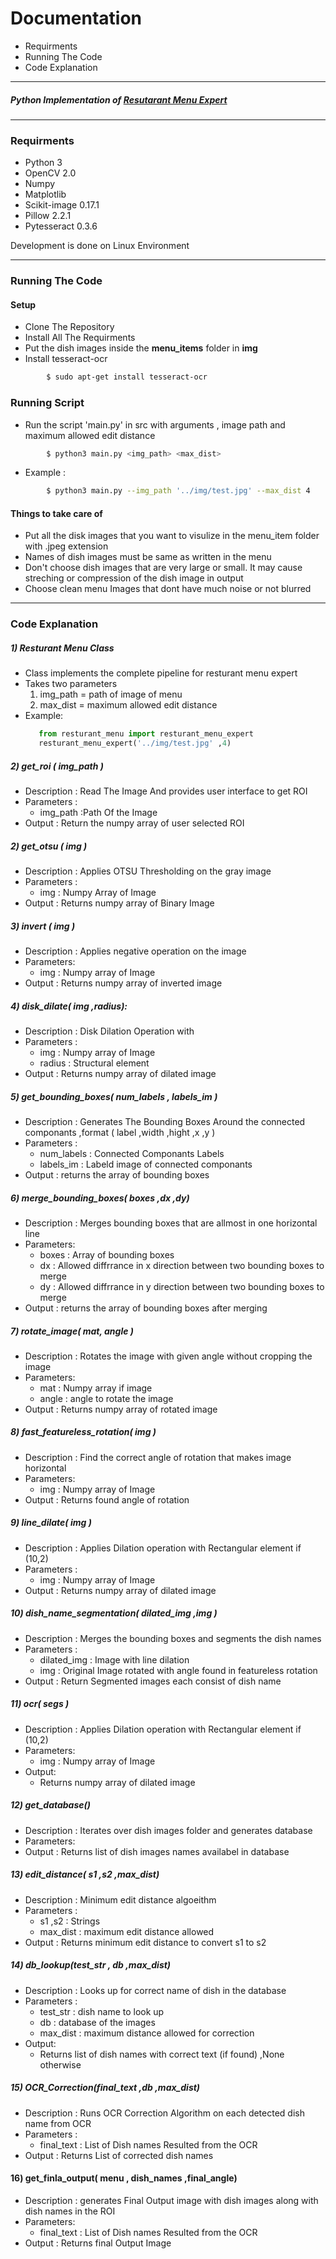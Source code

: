 # Documentation 
- Requirments 
- Running The Code 
- Code Explanation 
___
##### Python Implementation of [Resutarant Menu Expert](https://web.stanford.edu/class/ee368/Project_Autumn_1516/Reports/Wang_Chen_Lang.pdf)
___
### Requirments
- Python 3
- OpenCV 2.0
- Numpy
- Matplotlib
- Scikit-image 0.17.1
- Pillow 2.2.1
- Pytesseract 0.3.6

Development is done on Linux Environment 
___

### Running The Code

#### Setup
- Clone The Repository
- Install All The Requirments
- Put the dish images inside the **menu_items** folder in **img**
- Install tesseract-ocr
```sh
        $ sudo apt-get install tesseract-ocr
``` 

### Running Script
- Run the script 'main.py' in src with arguments , image path and maximum allowed edit distance  
```sh
        $ python3 main.py <img_path> <max_dist>
```
- Example :
```sh
        $ python3 main.py --img_path '../img/test.jpg' --max_dist 4
```

#### Things to take care of 
- Put all the disk images that you want to visulize in the menu_item folder with .jpeg extension
- Names of dish images must be same as written in the menu
- Don't choose dish images that are very large or small. It may cause streching or compression of the dish image in output  
- Choose clean menu Images that dont have much noise or not blurred 
___

### Code Explanation

##### 1) Resturant Menu Class 
- Class implements the complete pipeline for resturant menu expert 
- Takes two parameters 
    1. img_path = path of image of menu
    2. max_dist = maximum allowed edit distance
- Example:
     ```py
        from resturant_menu import resturant_menu_expert
        resturant_menu_expert('../img/test.jpg' ,4)
    ```

##### 2) get_roi ( img_path )
- Description : Read The Image And provides user interface to get ROI
- Parameters : 
    - img_path :Path Of the Image 
- Output : Return the numpy array of user selected ROI 

##### 2) get_otsu ( img ) 
- Description : Applies OTSU Thresholding on the gray image 
- Parameters : 
    - img : Numpy Array of Image  
- Output : Returns numpy array of Binary Image  

##### 3) invert ( img )
- Description : Applies negative operation on the image
- Parameters:
    - img : Numpy array of Image 
- Output : Returns numpy array of inverted image  

##### 4) disk_dilate( img ,radius):
- Description : Disk Dilation Operation with 
- Parameters :
    - img : Numpy array of Image 
    - radius : Structural element
- Output : Returns numpy array of dilated image  

##### 5) get_bounding_boxes( num_labels , labels_im )
- Description : Generates The Bounding Boxes Around the connected componants ,format ( label ,width ,hight ,x ,y ) 
- Parameters : 
    - num_labels : Connected Componants Labels 
    - labels_im : Labeld image of connected componants
- Output : returns the array of bounding boxes  

##### 6) merge_bounding_boxes( boxes ,dx ,dy)
- Description : Merges bounding boxes that are allmost in one horizontal line 
- Parameters:
    - boxes : Array of bounding boxes 
    - dx : Allowed diffrrance in x direction between two bounding boxes to merge
    - dy : Allowed diffrrance in y direction between two bounding boxes to merge
- Output : returns the array of bounding boxes after merging 

##### 7) rotate_image( mat, angle )
- Description : Rotates the image with given angle without cropping the image 
- Parameters:
    - mat : Numpy array if image 
    - angle : angle to rotate the image 
- Output : Returns numpy array of rotated image 

##### 8) fast_featureless_rotation( img )
- Description : Find the correct angle of rotation that makes image horizontal
- Parameters:
    - img : Numpy array of Image 
- Output : Returns found angle of rotation 

##### 9) line_dilate( img )
- Description : Applies Dilation operation with Rectangular element if (10,2)
- Parameters :
    - img : Numpy array of Image 
- Output : Returns numpy array of dilated image  

##### 10) dish_name_segmentation( dilated_img ,img )
- Description : Merges the bounding boxes and segments the dish names 
- Parameters :
    - dilated_img : Image with line dilation 
    - img : Original Image rotated with angle found in featureless rotation
- Output : Return Segmented images each consist of dish name  

##### 11) ocr( segs )
- Description : Applies Dilation operation with Rectangular element if (10,2)
- Parameters:
    - img : Numpy array of Image 
- Output:
    - Returns numpy array of dilated image 

##### 12) get_database()
- Description : Iterates over dish images folder and generates database 
- Parameters:
- Output : Returns list of dish images names availabel in database  

##### 13) edit_distance( s1 ,s2 ,max_dist)
- Description : Minimum edit distance algoeithm	
- Parameters : 
    - s1 ,s2 : Strings 
    - max_dist : maximum edit distance allowed  
- Output : Returns minimum edit distance to convert s1 to s2  

##### 14) db_lookup(test_str , db ,max_dist)
- Description : Looks up for correct name of dish in the database
- Parameters :
    - test_str : dish name to look up 
    - db : database of the images 
    - max_dist : maximum distance allowed for correction 
- Output:
    - Returns list of dish names with correct text (if found) ,None otherwise 
    
##### 15) OCR_Correction(final_text ,db ,max_dist)
- Description : Runs OCR Correction Algorithm on each detected dish name from OCR
- Parameters : 
    - final_text : List of Dish names Resulted from the OCR  
- Output : Returns List of corrected dish names 

#### 16) get_finla_output( menu , dish_names ,final_angle)
- Description : generates Final Output image with dish images along with dish names in the ROI
- Parameters:
    - final_text : List of Dish names Resulted from the OCR  
- Output : Returns final Output Image 
